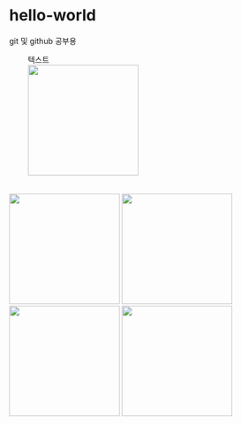 # hello-world
git 및 github 공부용

<div>
  <pre>
    텍스트
    <img width="200" src="https://user-images.githubusercontent.com/41371709/49079971-75756480-f285-11e8-9fb2-094ae8dbba74.jpg">
   </pre>
<img width="200" src="https://user-images.githubusercontent.com/41371709/49079974-76a69180-f285-11e8-9505-086bd07c9a25.jpg">
<img width="200" src="https://user-images.githubusercontent.com/41371709/49079978-78705500-f285-11e8-9c3b-59218fc6235b.jpg">
<img width="200" src="https://user-images.githubusercontent.com/41371709/49079979-7a3a1880-f285-11e8-9ca4-56de0ba4c04a.jpg">
<img width="200" src="https://user-images.githubusercontent.com/41371709/49079980-7b6b4580-f285-11e8-82aa-e5d368ba8005.jpg">
</div>

